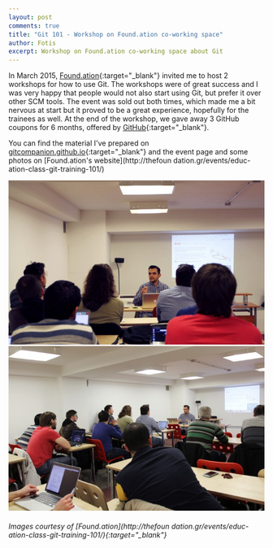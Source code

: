 ```yaml
---
layout: post
comments: true
title: "Git 101 - Workshop on Found.ation co-working space"
author: Fotis
excerpt: Workshop on Found.ation co-working space about Git
---
```


In March 2015, [Found.ation](http://thefoundation.gr/){:target="_blank"} invited me to host 2 workshops for how to use Git. The workshops were of great success and I was very happy that people would not also start using Git, but prefer it over other SCM tools. The event was sold out both times, which made me a bit nervous at start but it proved to be a great experience, hopefully for the trainees as well. At the end of the workshop, we gave away 3 GitHub coupons for 6 months, offered by [GitHub](https://github.com/){:target="_blank"}.

You can find the material I've prepared on [gitcompanion.github.io](http://gitcompanion.github.io/){:target="_blank"} and the event page and some photos on [Found.ation's website](http://thefoun dation.gr/events/educ-ation-class-git-training-101/)


<div class="js-gallery">
  <a href="/img/posts/git-1.jpg">
    <img src="/img/posts/git-1.jpg" class="thumb left image" alt="Training in progress">
  </a>
  <a href="/img/posts/git-2.jpg">
    <img src="/img/posts/git-2.jpg" class="thumb right image" alt="Training in progress">
  </a>
</div>

###### Images courtesy of [Found.ation](http://thefoun dation.gr/events/educ-ation-class-git-training-101/){:target="_blank"}
